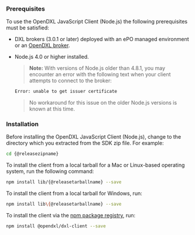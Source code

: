 ### Prerequisites

To use the OpenDXL JavaScript Client (Node.js) the following prerequisites must
be satisfied:

* DXL brokers (3.0.1 or later) deployed with an ePO managed environment or an
  [OpenDXL broker](https://github.com/opendxl/opendxl-broker).

* Node.js 4.0 or higher installed.

  >  **Note:** With versions of Node.js older than 4.8.1, you may encounter an
  > error with the following text when your client attempts to connect to the
  > broker:

  ```sh
  Error: unable to get issuer certificate
  ```

  > No workaround for this issue on the older Node.js versions is known at this
  > time.

### Installation

Before installing the OpenDXL JavaScript Client (Node.js), change to the
directory which you extracted from the SDK zip file. For example:

```sh
cd {@releasezipname}
```

To install the client from a local tarball for a Mac or Linux-based operating
system, run the following command:

```sh
npm install lib/{@releasetarballname} --save
```

To install the client from a local tarball for Windows, run:

```sh
npm install lib\{@releasetarballname} --save
```

To install the client via the
[npm package registry](https://www.npmjs.com/package/@opendxl/dxl-client), run:

```sh
npm install @opendxl/dxl-client --save
```
